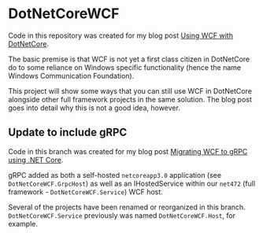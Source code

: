 # DotNetCoreWCF

Code in this repository was created for my blog post [Using WCF with DotNetCore](https://www.seeleycoder.com/blog/using-wcf-with-dotnetcore/).

The basic premise is that WCF is not yet a first class citizen in DotNetCore do to some reliance on Windows specific functionality (hence the name Windows Communication Foundation).

This project will show some ways that you can still use WCF in DotNetCore alongside other full framework projects in the same solution.  The blog post goes into detail why this is not a good idea, however.

## Update to include gRPC

Code in this branch was created for my blog post [Migrating WCF to gRPC using .NET Core](https://www.seeleycorder.com/blog/migrating-wcf-to-grpc-netcore/).

gRPC added as both a self-hosted `netcoreapp3.0` application (see `DotNetCoreWCF.GrpcHost`) as well as an IHostedService within our `net472` (full framework - `DotNetCoreWCF.Service`) WCF host.

Several of the projects have been renamed or reorganized in this branch.  `DotNetCoreWCF.Service` previously was named `DotNetCoreWCF.Host`, for example.